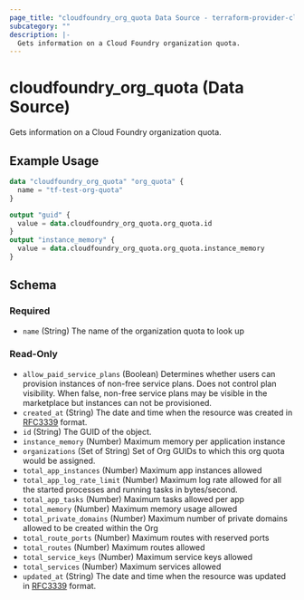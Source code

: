 ```yaml
---
page_title: "cloudfoundry_org_quota Data Source - terraform-provider-cloudfoundry"
subcategory: ""
description: |-
  Gets information on a Cloud Foundry organization quota.
---
```


# cloudfoundry_org_quota (Data Source)

Gets information on a Cloud Foundry organization quota.

## Example Usage

```terraform
data "cloudfoundry_org_quota" "org_quota" {
  name = "tf-test-org-quota"
}

output "guid" {
  value = data.cloudfoundry_org_quota.org_quota.id
}
output "instance_memory" {
  value = data.cloudfoundry_org_quota.org_quota.instance_memory
}
```

<!-- schema generated by tfplugindocs -->
## Schema

### Required

- `name` (String) The name of the organization quota to look up

### Read-Only

- `allow_paid_service_plans` (Boolean) Determines whether users can provision instances of non-free service plans. Does not control plan visibility. When false, non-free service plans may be visible in the marketplace but instances can not be provisioned.
- `created_at` (String) The date and time when the resource was created in [RFC3339](https://www.ietf.org/rfc/rfc3339.txt) format.
- `id` (String) The GUID of the object.
- `instance_memory` (Number) Maximum memory per application instance
- `organizations` (Set of String) Set of Org GUIDs to which this org quota would be assigned.
- `total_app_instances` (Number) Maximum app instances allowed
- `total_app_log_rate_limit` (Number) Maximum log rate allowed for all the started processes and running tasks in bytes/second.
- `total_app_tasks` (Number) Maximum tasks allowed per app
- `total_memory` (Number) Maximum memory usage allowed
- `total_private_domains` (Number) Maximum number of private domains allowed to be created within the Org
- `total_route_ports` (Number) Maximum routes with reserved ports
- `total_routes` (Number) Maximum routes allowed
- `total_service_keys` (Number) Maximum service keys allowed
- `total_services` (Number) Maximum services allowed
- `updated_at` (String) The date and time when the resource was updated in [RFC3339](https://www.ietf.org/rfc/rfc3339.txt) format.